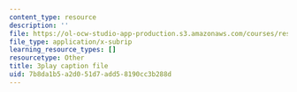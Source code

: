 ```yaml
---
content_type: resource
description: ''
file: https://ol-ocw-studio-app-production.s3.amazonaws.com/courses/res-ll-005-mathematics-of-big-data-and-machine-learning-january-iap-2020/7b8da1b5a2d051d7add58190cc3b288d_zkcj6JrhGy8.vtt
file_type: application/x-subrip
learning_resource_types: []
resourcetype: Other
title: 3play caption file
uid: 7b8da1b5-a2d0-51d7-add5-8190cc3b288d
---
```

